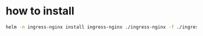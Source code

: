 









# how to install
```bash
helm -n ingress-nginx install ingress-nginx ./ingress-nginx -f ./ingress-nginx/values.yaml --create-namespace
```
